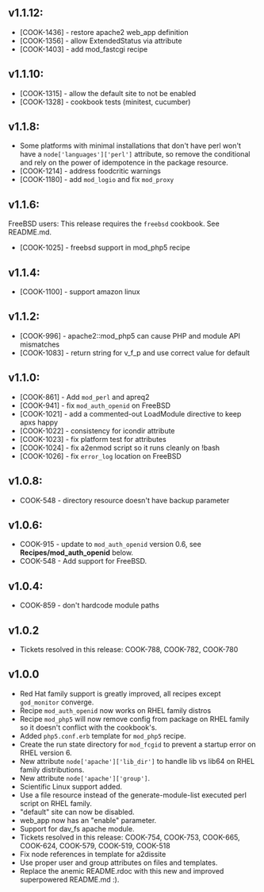 ## v1.1.12:

* [COOK-1436] - restore apache2 web_app definition
* [COOK-1356] - allow ExtendedStatus via attribute
* [COOK-1403] - add mod_fastcgi recipe

## v1.1.10:

* [COOK-1315] - allow the default site to not be enabled
* [COOK-1328] - cookbook tests (minitest, cucumber)

## v1.1.8:

* Some platforms with minimal installations that don't have perl won't
  have a `node['languages']['perl']` attribute, so remove the
  conditional and rely on the power of idempotence in the package
  resource.
* [COOK-1214] - address foodcritic warnings
* [COOK-1180] - add `mod_logio` and fix `mod_proxy`

## v1.1.6:

FreeBSD users: This release requires the `freebsd` cookbook. See README.md.

* [COOK-1025] - freebsd support in mod_php5 recipe

## v1.1.4:

* [COOK-1100] - support amazon linux

## v1.1.2:

* [COOK-996] - apache2::mod_php5 can cause PHP and module API mismatches
* [COOK-1083] - return string for v_f_p and use correct value for
  default

## v1.1.0:

* [COOK-861] - Add `mod_perl` and apreq2
* [COOK-941] - fix `mod_auth_openid` on FreeBSD
* [COOK-1021] - add a commented-out LoadModule directive to keep apxs happy
* [COOK-1022] - consistency for icondir attribute
* [COOK-1023] - fix platform test for attributes
* [COOK-1024] - fix a2enmod script so it runs cleanly on !bash
* [COOK-1026] - fix `error_log` location on FreeBSD

## v1.0.8:

* COOK-548 - directory resource doesn't have backup parameter

## v1.0.6:

* COOK-915 - update to `mod_auth_openid` version 0.6, see __Recipes/mod_auth_openid__ below.
* COOK-548 - Add support for FreeBSD.

## v1.0.4:

* COOK-859 - don't hardcode module paths

## v1.0.2

* Tickets resolved in this release: COOK-788, COOK-782, COOK-780

## v1.0.0

* Red Hat family support is greatly improved, all recipes except `god_monitor` converge.
* Recipe `mod_auth_openid` now works on RHEL family distros
* Recipe `mod_php5` will now remove config from package on RHEL family so it doesn't conflict with the cookbook's.
* Added `php5.conf.erb` template for `mod_php5` recipe.
* Create the run state directory for `mod_fcgid` to prevent a startup error on RHEL version 6.
* New attribute `node['apache']['lib_dir']` to handle lib vs lib64 on RHEL family distributions.
* New attribute `node['apache']['group']`.
* Scientific Linux support added.
* Use a file resource instead of the generate-module-list executed perl script on RHEL family.
* "default" site can now be disabled.
* web_app now has an "enable" parameter.
* Support for dav_fs apache module.
* Tickets resolved in this release: COOK-754, COOK-753, COOK-665, COOK-624, COOK-579, COOK-519, COOK-518
* Fix node references in template for a2dissite
* Use proper user and group attributes on files and templates.
* Replace the anemic README.rdoc with this new and improved superpowered README.md :).
